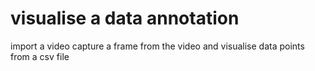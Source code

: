 # visualise a data annotation 

import a video capture a frame from the video and visualise data points from a csv file 
